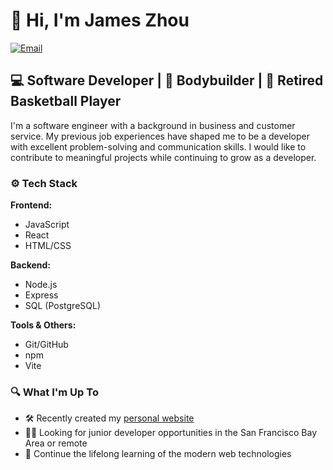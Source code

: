 # 👋 Hi, I'm James Zhou

[![Email](https://img.shields.io/badge/Email-Contact-red)](mailto:jam9es@gmail.com)

## 💻 Software Developer | 💪 Bodybuilder | 🏀 Retired Basketball Player

I'm a software engineer with a background in business and customer service. My previous job experiences have shaped me to be a developer with excellent problem-solving and communication skills. I would like to contribute to meaningful projects while continuing to grow as a developer. 

### ⚙ Tech Stack

**Frontend:**
- JavaScript
- React
- HTML/CSS

**Backend:**
- Node.js
- Express
- SQL (PostgreSQL)

**Tools & Others:**
- Git/GitHub
- npm
- Vite

### 🔍 What I'm Up To
- 🛠️ Recently created my [personal website](https://jameszhou.netlify.app/)
- 👨‍💻 Looking for junior developer opportunities in the San Francisco Bay Area or remote
- 🌱 Continue the lifelong learning of the modern web technologies
